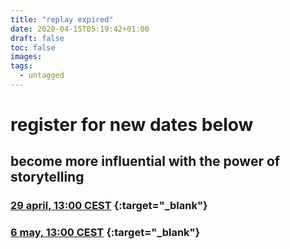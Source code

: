 ```yaml
---
title: "replay expired"
date: 2020-04-15T05:19:42+01:00
draft: false
toc: false
images:
tags:
  - untagged
---
```


# register for new dates below
## become more influential with the power of storytelling

### [29 april, 13:00 CEST](storyinfluence) {:target="_blank"}
### [6 may, 13:00 CEST](encore) {:target="_blank"}
